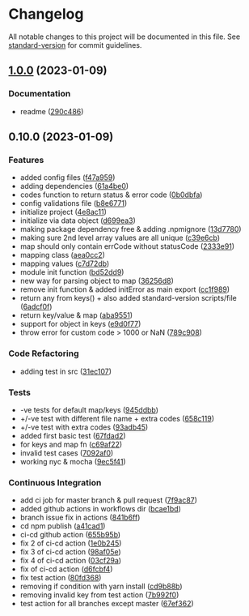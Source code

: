 # Changelog

All notable changes to this project will be documented in this file. See [standard-version](https://github.com/conventional-changelog/standard-version) for commit guidelines.

## [1.0.0](https://github.com/DawnImpulse/error-key/compare/v0.10.0...v1.0.0) (2023-01-09)


### Documentation

* readme ([290c486](https://github.com/DawnImpulse/error-key/commit/290c486fd817f54db220c3a0c38cdc83f5d5c253))

## 0.10.0 (2023-01-09)


### Features

* added config files ([f47a959](https://github.com/DawnImpulse/error-key/commit/f47a95912f9eebe8b7117180f1f66220e963d443))
* adding dependencies ([61a4be0](https://github.com/DawnImpulse/error-key/commit/61a4be053cd133ced5fc638c0e38a716fea9545e))
* codes function to return status & error code ([0b0dbfa](https://github.com/DawnImpulse/error-key/commit/0b0dbfa8b03bbe3b701ea1affbce5d324112caf6))
* config validations file ([b8e6771](https://github.com/DawnImpulse/error-key/commit/b8e6771775db2ade2fd27689117a6d883d27b07e))
* initialize project ([4e8ac11](https://github.com/DawnImpulse/error-key/commit/4e8ac11db575800f4c3db520fce95ca5e9f8c349))
* initialize via data object ([d699ea3](https://github.com/DawnImpulse/error-key/commit/d699ea33196a99b3d4144c2773a1f0bf6ecedf4a))
* making package dependency free & adding .npmignore ([13d7780](https://github.com/DawnImpulse/error-key/commit/13d77806176dcb0abf4ed3991351e59ec824cd47))
* making sure 2nd level array values are all unique ([c39e6cb](https://github.com/DawnImpulse/error-key/commit/c39e6cb324cafc3bf75aa13fbfd17f232c75664e))
* map should only contain errCode without statusCode ([2333e91](https://github.com/DawnImpulse/error-key/commit/2333e9166c2fca7ff7695a23887b96892a69b5b4))
* mapping class ([aea0cc2](https://github.com/DawnImpulse/error-key/commit/aea0cc29a9332094d167b84f488d5c17f61cb795))
* mapping values ([c7d72db](https://github.com/DawnImpulse/error-key/commit/c7d72db395076fac5dee153a0da768860ecdd911))
* module init function ([bd52dd9](https://github.com/DawnImpulse/error-key/commit/bd52dd95f2466aa6f385744d1e86765d493c913d))
* new way for parsing object to map ([36256d8](https://github.com/DawnImpulse/error-key/commit/36256d8ffc774addc3ef51a9fdc5364e054d582e))
* remove init function & added initError as main export ([cc1f989](https://github.com/DawnImpulse/error-key/commit/cc1f989b11dcb314ca55aad54be8b13a7c671b50))
* return any from keys() + also added standard-version scripts/file ([6adcf0f](https://github.com/DawnImpulse/error-key/commit/6adcf0fdd4aa5a1a81e17b454588d88d0c11f0f7))
* return key/value & map ([aba9551](https://github.com/DawnImpulse/error-key/commit/aba9551a303c883fb89b409f030188bbac15d2ac))
* support for object in keys ([e9d0f77](https://github.com/DawnImpulse/error-key/commit/e9d0f77b47a974f7728bef535f3d3e79af8e69a3))
* throw error for custom code > 1000 or NaN ([789c908](https://github.com/DawnImpulse/error-key/commit/789c9084395974ba6e304609f32eeaf45012e0b5))


### Code Refactoring

* adding test in src ([31ec107](https://github.com/DawnImpulse/error-key/commit/31ec1076c94729263b6deac4d0b575a20b0db414))


### Tests

* -ve tests for default map/keys ([945ddbb](https://github.com/DawnImpulse/error-key/commit/945ddbbd33c68dfbe3116bde48f408861272db4a))
* +/-ve test with different file name + extra codes ([658c119](https://github.com/DawnImpulse/error-key/commit/658c1196cb145fd7ff8d0fb4688af012d05c525f))
* +/-ve test with extra codes ([93adb45](https://github.com/DawnImpulse/error-key/commit/93adb45af30ad68d0df2a891f47b6bb3cecc0930))
* added first basic test ([67fdad2](https://github.com/DawnImpulse/error-key/commit/67fdad2599feec92c72c0f5b7462400da8ab7ac1))
* for keys and map fn ([c69af22](https://github.com/DawnImpulse/error-key/commit/c69af22f281c6d03c7f9cbf1c0cf79bdb12a9d73))
* invalid test cases ([7092af0](https://github.com/DawnImpulse/error-key/commit/7092af02d8c2ba88e1ced428f0c983a4a374a5cc))
* working nyc & mocha ([9ec5f41](https://github.com/DawnImpulse/error-key/commit/9ec5f411a59889d1e82e3a46a51b59a7376ff0e1))


### Continuous Integration

* add ci job for master branch & pull request ([7f9ac87](https://github.com/DawnImpulse/error-key/commit/7f9ac874f90cf80aecb861d71264b2c5be093397))
* added github actions in workflows dir ([bcae1bd](https://github.com/DawnImpulse/error-key/commit/bcae1bdea82caa3f935ead8a12075dea91df525d))
* branch issue fix in actions ([841b6ff](https://github.com/DawnImpulse/error-key/commit/841b6ff6c15e581ebf1908fe74400a93d952ec6c))
* cd npm publish ([a41cad1](https://github.com/DawnImpulse/error-key/commit/a41cad16b1c5973aa201d7af27922758656ce8ae))
* ci-cd github action ([655b95b](https://github.com/DawnImpulse/error-key/commit/655b95b60b745ab7955797d197aa60583b404a3b))
* fix 2 of ci-cd action ([1e0b245](https://github.com/DawnImpulse/error-key/commit/1e0b245c99a0b5b7f9e9a14037cfb4d579a9a47b))
* fix 3 of ci-cd action ([98af05e](https://github.com/DawnImpulse/error-key/commit/98af05ed328c348a43233e44b48a2e5524293e01))
* fix 4 of ci-cd action ([03cf29a](https://github.com/DawnImpulse/error-key/commit/03cf29aac3fbdf5cc6d66743482ba1cb8c3d95fc))
* fix of ci-cd action ([d6fcbf4](https://github.com/DawnImpulse/error-key/commit/d6fcbf4433bd7178a72415fcfab9175a087bbb02))
* fix test action ([80fd368](https://github.com/DawnImpulse/error-key/commit/80fd36887ae191e620e232816b054bf17eb28103))
* removing if condition with yarn install ([cd9b88b](https://github.com/DawnImpulse/error-key/commit/cd9b88bb96bbe34713e096ac093367c2799f1498))
* removing invalid key from test action ([7b992f0](https://github.com/DawnImpulse/error-key/commit/7b992f062a65de9f22302ad11f6450f18a2c8720))
* test action for all branches except master ([67ef362](https://github.com/DawnImpulse/error-key/commit/67ef3626f1e9b157fd7e4c8260094a0addde7b18))
